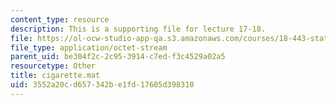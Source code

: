 ```yaml
---
content_type: resource
description: This is a supporting file for lecture 17-18.
file: https://ol-ocw-studio-app-qa.s3.amazonaws.com/courses/18-443-statistics-for-applications-fall-2006/3552a20cd657342be1fd17605d398310_cigarette.mat
file_type: application/octet-stream
parent_uid: be304f2c-2c95-3914-c7ed-f3c4529a02a5
resourcetype: Other
title: cigarette.mat
uid: 3552a20c-d657-342b-e1fd-17605d398310
---
```

